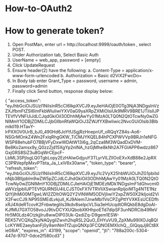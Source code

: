 # How-to-OAuth2

# How to generate token?

1. Open PostMan, enter url = http://localhost:9999/oauth/token , select POST.
2. Under Authorization tab, Select Basic Auth
3. UserName = web_app, password = [empty]
4. Click UpdateRequest
5. Ensure header(2) have the following:
  a. Content-Type = application/x-www-form-urlencoded
  b. Authorization = Basic d2ViX2FwcDo=
6. In Body tab enter Grant_Type = password, username = admin, password=admin
7. Finally click Send button, response display below:

{
    "access_token": "eyJhbGciOiJSUzI1NiIsInR5cCI6IkpXVCJ9.eyJleHAiOjE0OTg3NjA3NDgsInVzZXJfbmFtZSI6ImFkbWluIiwiYXV0aG9yaXRpZXMiOlsiUk9MRV9BRE1JTiIsIlJPTEVfVVNFUiJdLCJqdGkiOiI3ODhhMjAwYy01MzA0LTQ0N2QtOTcwNy0wZGNlMmY1ODBjZDMiLCJjbGllbnRfaWQiOiJ3ZWJfYXBwIiwic2NvcGUiOlsib3BlbmlkIl19.HTavY-lrPXXOV0UrB_bJ0_490Hd6JoYtfJSgjRzHnepnUf_oRQqYZ84s-Ao6-NSGrMOnkZ4Wn2FxlqRhgGKW_TiCMJYKQEL84hPCXPWVVp9BRJn1eNFGWSP88ehubFO7BBjVFyDxwWDAtW13i6g_2qCza8M3WQadDxDVM-Be8Ko2amsx9y_Q0zzZjd15XgYp2nlNA_hzGjMhe8kNh2A7FGIAPP6wdzz867GxjGRS8SiZ3u8GqWrCEpcF-LbML3SPjIsgLQ0TgbLopy2EzHAIwGdjyuY3TLyrVILZlIOoEXvXdB88e2JpRXC3PRVepfpMxvPTbta_Ja_LxiV6x30anw",
    "token_type": "bearer",
    "refresh_token": "eyJhbGciOiJSUzI1NiIsInR5cCI6IkpXVCJ9.eyJ1c2VyX25hbWUiOiJhZG1pbiIsInNjb3BlIjpbIm9wZW5pZCJdLCJhdGkiOiI3ODhhMjAwYy01MzA0LTQ0N2QtOTcwNy0wZGNlMmY1ODBjZDMiLCJleHAiOjE1MDEzMDk1NDgsImF1dGhvcml0aWVzIjpbIlJPTEVfQURNSU4iLCJST0xFX1VTRVIiXSwianRpIjoiMTg4NTE1NzQtYjlhMi00MTgwLWI2ZDItOWQ2Y2VlNWM5ODVjIiwiY2xpZW50X2lkIjoid2ViX2FwcCJ9.NP95SMEdLvkjulI_KJ9AIem7JnwMbl1VsCPZgPttYVXKEsUCEDfhxRJ4XdeRTcovK2Fnbwteglils3Ikdv8seIpcVL5ia3eHUcqdtORQkbE8dgDoAl-KJfMU7GXTO58voJJ9tivDCYXUQbobXKHhpoETd7dIpSF3unNDRCib49ReVHr5M0Ldz4CtzkjjIru8wwDIP03Uk-QxdiZq-D9gem1ESW-REK57VCQXqZkyNAQygilZwvh2hqRSL2QuO_EHYuVU9_ZpXMu99IXOJqBQlLcKYWE2aeybanFj0y9amNmTfZujoQNXp3FCQNOEMXlchQ__GlQqqJj8Ct8Xie08iA",
    "expires_in": 43199,
    "scope": "openid",
    "jti": "788a200c-5304-447d-9707-0dce2f580cd3"
}
